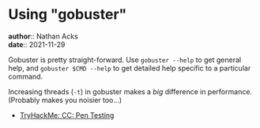 # Using "gobuster"

**author**:: Nathan Acks  
**date**:: 2021-11-29

Gobuster is pretty straight-forward. Use `gobuster --help` to get general help, and `gobuster $CMD --help` to get detailed help specific to a particular command.

Increasing threads (`-t`) in gobuster makes a *big* difference in performance. (Probably makes you noisier too...)

* [TryHackMe: CC: Pen Testing](tryhackme-cc-pen-testing.md)
